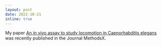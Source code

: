 ```yaml
---
layout: post
date: 2022-10-21
inline: true
---
```


My paper <a href='https://doi.org/10.1016/j.mex.2022.101890'>An in vivo assay to study locomotion in Caenorhabditis elegans</a> was recently published in the Journal MethodsX.
